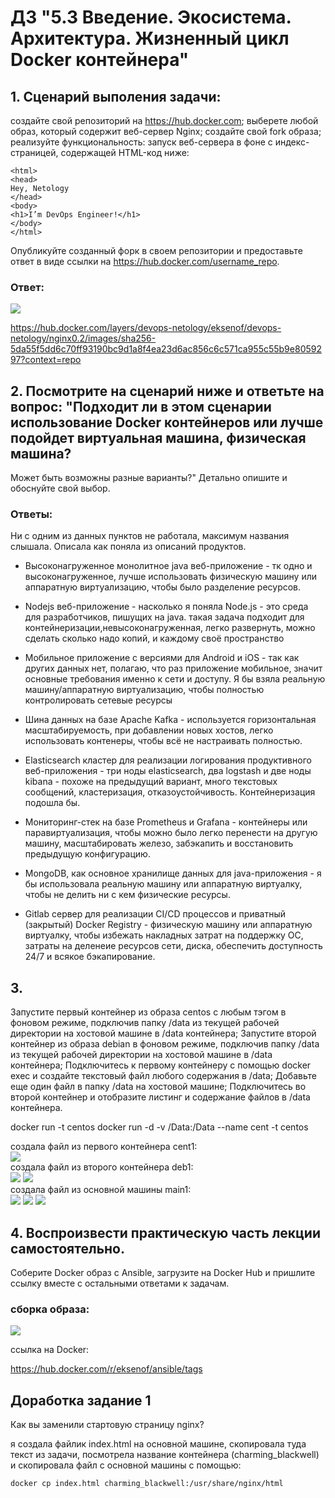 # ДЗ "5.3 Введение. Экосистема. Архитектура. Жизненный цикл Docker контейнера"

## 1. Сценарий выполения задачи:

создайте свой репозиторий на https://hub.docker.com;
выберете любой образ, который содержит веб-сервер Nginx;
создайте свой fork образа;
реализуйте функциональность: запуск веб-сервера в фоне с индекс-страницей, содержащей HTML-код ниже:

```
<html>
<head>
Hey, Netology
</head>
<body>
<h1>I’m DevOps Engineer!</h1>
</body>
</html>
```

Опубликуйте созданный форк в своем репозитории и предоставьте ответ в виде ссылки на https://hub.docker.com/username_repo.

### Ответ:

![](1.JPG) 
   
https://hub.docker.com/layers/devops-netology/eksenof/devops-netology/nginx0.2/images/sha256-5da55f5dd6c70ff93190bc9d1a8f4ea23d6ac856c6c571ca955c55b9e8059297?context=repo



## 2. Посмотрите на сценарий ниже и ответьте на вопрос: "Подходит ли в этом сценарии использование Docker контейнеров или лучше подойдет виртуальная машина, физическая машина?
Может быть возможны разные варианты?" Детально опишите и обоснуйте свой выбор.

### Ответы:

 
Ни с одним из данных пунктов не работала, максимум названия слышала. Описала как поняла из описаний продуктов.

- Высоконагруженное монолитное java веб-приложение - тк одно и высоконагруженное, лучше использовать физическую машину или аппаратную виртуализацию, чтобы было разделение ресурсов. 

- Nodejs веб-приложение - насколько я поняла Node.js - это среда для разработчиков, пишущих на java. такая задача подходит для контейнеризации,невысоконагруженная, легко развернуть, можно сделать сколько надо копий, и каждому своё пространство

- Мобильное приложение c версиями для Android и iOS - так как других данных нет, полагаю, что раз приложение мобильное, значит основные требования именно к сети и доступу. Я бы взяла реальную машину/аппаратную виртуализацию, чтобы полностью контролировать сетевые ресурсы

- Шина данных на базе Apache Kafka - используется горизонтальная масштабируемость, при добавлении новых хостов, легко использовать контенеры, чтобы всё не настраивать полностью.

- Elasticsearch кластер для реализации логирования продуктивного веб-приложения - три ноды elasticsearch, два logstash и две ноды kibana - 
похоже на предыдущий вариант, много текстовых сообщений, кластеризация, отказоустойчивость. Контейнеризация подошла бы.

- Мониторинг-стек на базе Prometheus и Grafana - контейнеры или паравиртуализация, чтобы можно было легко перенести на другую машину, масштабировать железо, забэкапить и восстановить предыдущую конфигурацию.

- MongoDB, как основное хранилище данных для java-приложения - я бы использовала реальную машину или аппаратную виртуалку, чтобы не делить ни с кем физические ресурсы.

- Gitlab сервер для реализации CI/CD процессов и приватный (закрытый) Docker Registry - физическую машину или аппаратную виртуалку, чтобы избежать накладных затрат на поддержку ОС, затраты на деленеие ресурсов сети, диска,
 обеспечить доступность 24/7 и всякое бэкапирование.

 
 
## 3. 
 Запустите первый контейнер из образа centos c любым тэгом в фоновом режиме, подключив папку /data из текущей рабочей директории на хостовой машине в /data контейнера; 
 Запустите второй контейнер из образа debian в фоновом режиме, подключив папку /data из текущей рабочей директории на хостовой машине в /data контейнера; 
 Подключитесь к первому контейнеру с помощью docker exec и создайте текстовый файл любого содержания в /data; Добавьте еще один файл в папку /data на хостовой машине; 
 Подключитесь во второй контейнер и отобразите листинг и содержание файлов в /data контейнера.
 
 
docker run -t centos
docker run -d -v /Data:/Data --name cent -t centos


создала файл из первого контейнера cent1:   
![](cent1.JPG)   
создала файл из второго контейнера deb1:   
![](deb1.JPG) 
![](cent2.JPG)   
создала файл из основной машины main1:   
![](main1.JPG)
![](deb2.JPG) 
![](cent3.JPG) 



## 4. Воспроизвести практическую часть лекции самостоятельно.

Соберите Docker образ с Ansible, загрузите на Docker Hub и пришлите ссылку вместе с остальными ответами к задачам.


### сборка образа:
![](building.JPG) 

ссылка на Docker:

 https://hub.docker.com/r/eksenof/ansible/tags
 
 
 
 ## Доработка задание 1
 Как вы заменили стартовую страницу nginx?
 
 я создала файлик index.html на основной машине, скопировала туда текст из задачи, посмотрела название контейнера (charming_blackwell) и скопировала файл с основной машины с помощью:
 ```
 docker cp index.html charming_blackwell:/usr/share/nginx/html
 ```
